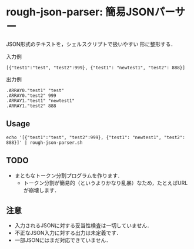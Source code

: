 # rough-json-parser: 簡易JSONパーサー

JSON形式のテキストを，シェルスクリプトで扱いやすい
形に整形する．

入力例

    [{"test1":"test", "test2":999}, {"test1": "newtest1", "test2": 888}]

出力例

    .ARRAY0."test1" "test"
    .ARRAY0."test2" 999
    .ARRAY1."test1" "newtest1"
    .ARRAY1."test2" 888

## Usage

    echo '[{"test1":"test", "test2":999}, {"test1": "newtest1", "test2": 888}]' | rough-json-parser.sh

## TODO
- まともなトークン分割プログラムを作ります．
    - トークン分割が簡易的（というよりかなり乱暴）なため，たとえばURLが崩壊します．

## 注意
- 入力されるJSONに対する妥当性検査は一切していません．
- 不正なJSON入力に対する出力は未定義です．
- 一部JSONにはまだ対応できていません．
